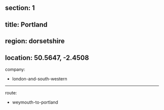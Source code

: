 ﻿section: 1
----
title: Portland
----
region: dorsetshire
----
location: 50.5647, -2.4508
----
company:
- london-and-south-western
----
route:
- weymouth-to-portland
